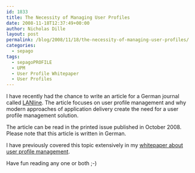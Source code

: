 ```yaml
---
id: 1833
title: The Necessity of Managing User Profiles
date: 2008-11-18T12:37:49+00:00
author: Nicholas Dille
layout: post
permalink: /blog/2008/11/18/the-necessity-of-managing-user-profiles/
categories:
  - sepago
tags:
  - sepagoPROFILE
  - UPM
  - User Profile Whitepaper
  - User Profiles
---
```

I have recently had the chance to write an article for a German journal called [LANline](http://www.lanline.de/). The article focuses on user profile management and why modern approaches of application delivery create the need for a user profile management solution.

The article can be read in the printed issue published in October 2008. Please note that this article is written in German.

<!--more-->

I have previously covered this topic extensively in my [whitepaper about user profile management](/blog/tags#user-profile-whitepaper/).

Have fun reading any one or both ;-)
